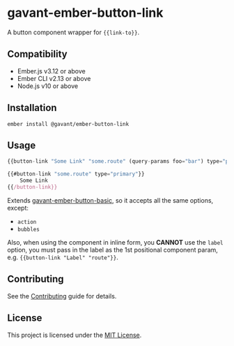 gavant-ember-button-link
==============================================================================

A button component wrapper for `{{link-to}}`.


Compatibility
------------------------------------------------------------------------------

* Ember.js v3.12 or above
* Ember CLI v2.13 or above
* Node.js v10 or above


Installation
------------------------------------------------------------------------------

```
ember install @gavant/ember-button-link
```

Usage
------------------------------------------------------------------------------

```js
{{button-link "Some Link" "some.route" (query-params foo="bar") type="primary"}}
```

```js
{{#button-link "some.route" type="primary"}}
    Some Link
{{/button-link}}
```

Extends [gavant-ember-button-basic](https://github.com/Gavant/gavant-ember-button-basic), so it accepts all the same options, except:

- `action`
- `bubbles`

Also, when using the component in inline form, you **CANNOT** use the `label` option, you must pass in the label as the 1st positional component param, e.g. `{{button-link "Label" "route"}}`.

Contributing
------------------------------------------------------------------------------

See the [Contributing](CONTRIBUTING.md) guide for details.


License
------------------------------------------------------------------------------

This project is licensed under the [MIT License](LICENSE.md).
